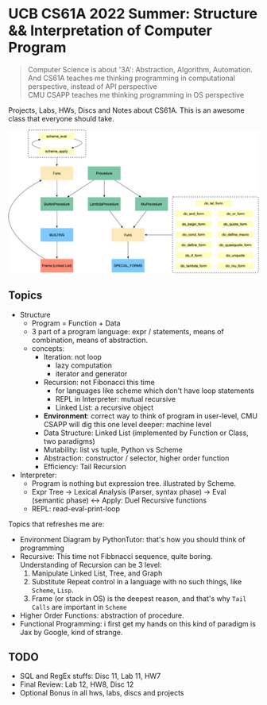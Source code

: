 # UCB CS61A 2022 Summer: Structure && Interpretation of Computer Program

> Computer Science is about '3A': Abstraction, Algorithm, Automation. \
> And CS61A teaches me thinking programming in computational perspective, instead of API perspective \
> CMU CSAPP teaches me thinking programming in OS perspective

Projects, Labs, HWs, Discs and Notes about CS61A.
This is an awesome class that everyone should take.

<img src='cs61a.png' width='600'>

## Topics

- Structure
  - Program = Function + Data
  - 3 part of a program language: expr / statements, means of combination, means of abstraction.
  - concepts:
    - Iteration: not loop
      - lazy computation
      - iterator and generator
    - Recursion: not Fibonacci this time
      - for languages like scheme which don't have loop statements
      - REPL in Interpreter: mutual recursive
      - Linked List: a recursive object
    - **Environment**: correct way to think of program in user-level, CMU CSAPP will dig this one level deeper: machine level
    - Data Structure: Linked List (implemented by Function or Class, two paradigms)
    - Mutability: list vs tuple, Python vs Scheme
    - Abstraction: constructor / selector, higher order function
    - Efficiency: Tail Recursion
- Interpreter:
  - Program is nothing but expression tree. illustrated by Scheme.
  - Expr Tree -> Lexical Analysis (Parser, syntax phase) -> Eval (semantic phase) <-> Apply: Duel Recursive functions
  - REPL: read-eval-print-loop

Topics that refreshes me are:

- Environment Diagram by PythonTutor: that's how you should think of programming
- Recursive: This time not Fibbnacci sequence, quite boring. Understanding of Recursion can be 3 level:
    1. Manipulate Linked List, Tree, and Graph
    2. Substitute Repeat control in a language with no such things, like `Scheme`, `Lisp`.
    3. Frame (or stack in OS) is the deepest reason, and that's why `Tail Calls` are important in `Scheme`
- Higher Order Functions: abstraction of procedure.
- Functional Programming: i first get my hands on this kind of paradigm is Jax by Google, kind of strange.

## TODO

- SQL and RegEx stuffs: Disc 11, Lab 11, HW7
- Final Review: Lab 12, HW8, Disc 12
- Optional Bonus in all hws, labs, discs and projects
